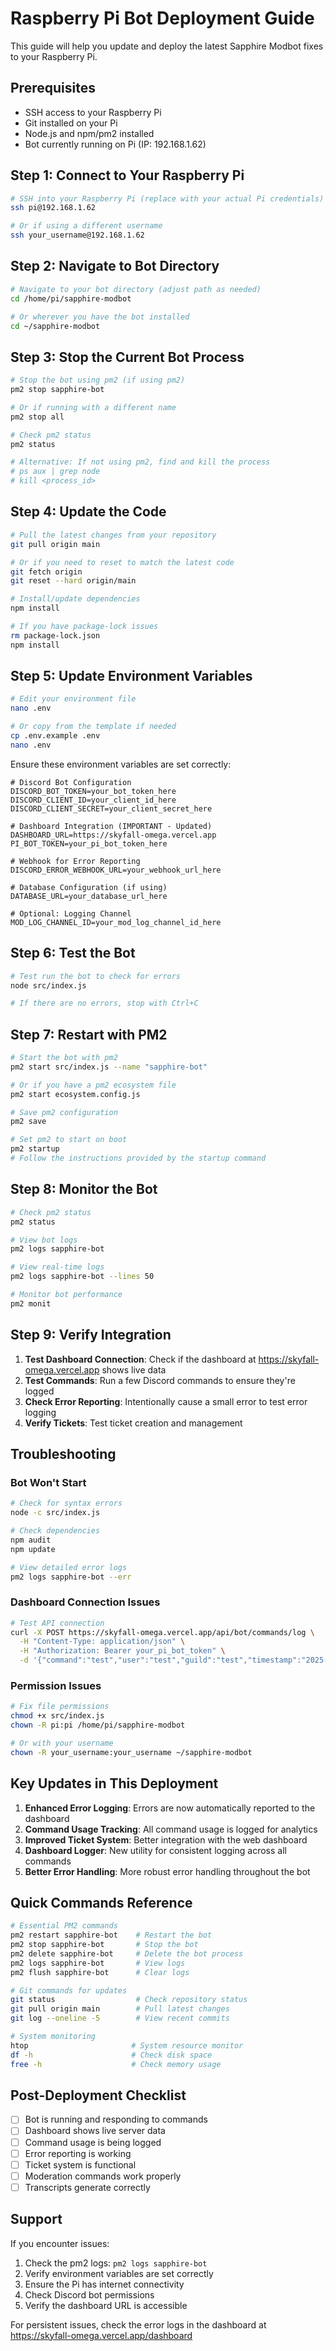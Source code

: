 # Raspberry Pi Bot Deployment Guide

This guide will help you update and deploy the latest Sapphire Modbot fixes to your Raspberry Pi.

## Prerequisites

- SSH access to your Raspberry Pi
- Git installed on your Pi
- Node.js and npm/pm2 installed
- Bot currently running on Pi (IP: 192.168.1.62)

## Step 1: Connect to Your Raspberry Pi

```bash
# SSH into your Raspberry Pi (replace with your actual Pi credentials)
ssh pi@192.168.1.62

# Or if using a different username
ssh your_username@192.168.1.62
```

## Step 2: Navigate to Bot Directory

```bash
# Navigate to your bot directory (adjust path as needed)
cd /home/pi/sapphire-modbot

# Or wherever you have the bot installed
cd ~/sapphire-modbot
```

## Step 3: Stop the Current Bot Process

```bash
# Stop the bot using pm2 (if using pm2)
pm2 stop sapphire-bot

# Or if running with a different name
pm2 stop all

# Check pm2 status
pm2 status

# Alternative: If not using pm2, find and kill the process
# ps aux | grep node
# kill <process_id>
```

## Step 4: Update the Code

```bash
# Pull the latest changes from your repository
git pull origin main

# Or if you need to reset to match the latest code
git fetch origin
git reset --hard origin/main

# Install/update dependencies
npm install

# If you have package-lock issues
rm package-lock.json
npm install
```

## Step 5: Update Environment Variables

```bash
# Edit your environment file
nano .env

# Or copy from the template if needed
cp .env.example .env
nano .env
```

Ensure these environment variables are set correctly:

```env
# Discord Bot Configuration
DISCORD_BOT_TOKEN=your_bot_token_here
DISCORD_CLIENT_ID=your_client_id_here
DISCORD_CLIENT_SECRET=your_client_secret_here

# Dashboard Integration (IMPORTANT - Updated)
DASHBOARD_URL=https://skyfall-omega.vercel.app
PI_BOT_TOKEN=your_pi_bot_token_here

# Webhook for Error Reporting
DISCORD_ERROR_WEBHOOK_URL=your_webhook_url_here

# Database Configuration (if using)
DATABASE_URL=your_database_url_here

# Optional: Logging Channel
MOD_LOG_CHANNEL_ID=your_mod_log_channel_id_here
```

## Step 6: Test the Bot

```bash
# Test run the bot to check for errors
node src/index.js

# If there are no errors, stop with Ctrl+C
```

## Step 7: Restart with PM2

```bash
# Start the bot with pm2
pm2 start src/index.js --name "sapphire-bot"

# Or if you have a pm2 ecosystem file
pm2 start ecosystem.config.js

# Save pm2 configuration
pm2 save

# Set pm2 to start on boot
pm2 startup
# Follow the instructions provided by the startup command
```

## Step 8: Monitor the Bot

```bash
# Check pm2 status
pm2 status

# View bot logs
pm2 logs sapphire-bot

# View real-time logs
pm2 logs sapphire-bot --lines 50

# Monitor bot performance
pm2 monit
```

## Step 9: Verify Integration

1. **Test Dashboard Connection**: Check if the dashboard at https://skyfall-omega.vercel.app shows live data
2. **Test Commands**: Run a few Discord commands to ensure they're logged
3. **Check Error Reporting**: Intentionally cause a small error to test error logging
4. **Verify Tickets**: Test ticket creation and management

## Troubleshooting

### Bot Won't Start
```bash
# Check for syntax errors
node -c src/index.js

# Check dependencies
npm audit
npm update

# View detailed error logs
pm2 logs sapphire-bot --err
```

### Dashboard Connection Issues
```bash
# Test API connection
curl -X POST https://skyfall-omega.vercel.app/api/bot/commands/log \
  -H "Content-Type: application/json" \
  -H "Authorization: Bearer your_pi_bot_token" \
  -d '{"command":"test","user":"test","guild":"test","timestamp":"2025-01-01T00:00:00Z"}'
```

### Permission Issues
```bash
# Fix file permissions
chmod +x src/index.js
chown -R pi:pi /home/pi/sapphire-modbot

# Or with your username
chown -R your_username:your_username ~/sapphire-modbot
```

## Key Updates in This Deployment

1. **Enhanced Error Logging**: Errors are now automatically reported to the dashboard
2. **Command Usage Tracking**: All command usage is logged for analytics
3. **Improved Ticket System**: Better integration with the web dashboard
4. **Dashboard Logger**: New utility for consistent logging across all commands
5. **Better Error Handling**: More robust error handling throughout the bot

## Quick Commands Reference

```bash
# Essential PM2 commands
pm2 restart sapphire-bot    # Restart the bot
pm2 stop sapphire-bot       # Stop the bot
pm2 delete sapphire-bot     # Delete the bot process
pm2 logs sapphire-bot       # View logs
pm2 flush sapphire-bot      # Clear logs

# Git commands for updates
git status                  # Check repository status
git pull origin main        # Pull latest changes
git log --oneline -5        # View recent commits

# System monitoring
htop                       # System resource monitor
df -h                      # Check disk space
free -h                    # Check memory usage
```

## Post-Deployment Checklist

- [ ] Bot is running and responding to commands
- [ ] Dashboard shows live server data
- [ ] Command usage is being logged
- [ ] Error reporting is working
- [ ] Ticket system is functional
- [ ] Moderation commands work properly
- [ ] Transcripts generate correctly

## Support

If you encounter issues:

1. Check the pm2 logs: `pm2 logs sapphire-bot`
2. Verify environment variables are set correctly
3. Ensure the Pi has internet connectivity
4. Check Discord bot permissions
5. Verify the dashboard URL is accessible

For persistent issues, check the error logs in the dashboard at https://skyfall-omega.vercel.app/dashboard
